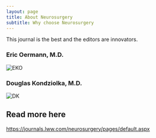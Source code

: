 ```yaml
---
layout: page
title: About Neurosurgery
subtitle: Why choose Neurosurgery
---
```


This journal is the best and the editors are innovators.

### Eric Oermann, M.D.
![EKO](https://pbs.twimg.com/profile_images/1277781221519626240/-_4sMFfJ.jpg)

### Douglas Kondziolka, M.D.
![DK](https://www.google.com/url?sa=i&url=https%3A%2F%2Fnyulangone.org%2Fdoctors%2F1063486488%2Fdouglas-kondziolka&psig=AOvVaw2vpTKnsLWooYgYguGGopeu&ust=1674605246260000&source=images&cd=vfe&ved=0CA8QjRxqFwoTCNC46Oj03vwCFQAAAAAdAAAAABAD)

## Read more here
https://journals.lww.com/neurosurgery/pages/default.aspx